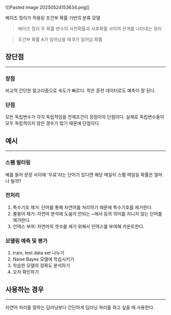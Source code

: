 ![[Pasted image 20250524153634.png]]

베이즈 정리가 적용된 조건부 확률 기반의 분류 모델

> 베이즈 정리
> 두 확률 변수의 사전확률과 사후확률 사이의 관계를 나타내는 정리

> 조건부 확률
> A가 일어났을 때 B가 일어날 확률

## 장단점
---
### 장점
비교적 간단한 알고리즘으로 속도가 빠르다.
작은 훈련 데이터로도 예측이 잘 된다.

### 단점
모든 독립변수가 각각 독립적임을 전제조건이 장점이자 단점이다.
실제로 독립변수들이 모두 독립적이지 않은 경우가 많기 때문에 단점이다.

## 예시
---
### 스팸 필터링
예를 들어 문장 사이에 '무료'라는 단어가 있다면 해당 메일이 스펨 메일일 확률은 얼마나 될까?

### 전처리
1. 특수기호 제거: 단어를 통해 자연어를 처리하기 때문에 특수기호를 제거한다.
2. 불용어 제거: 자연어 분석에 도움이 안되는 ~에서 등의 의미를 지니지 않는 단어를 제거한다.
3. 인덱스 부여: 자연어의 갯수를 세기 위해서 인덱스를 부여해 카운트한다.

### 모델링 예측 및 평가
1. train, test data set 나누기
2. Naive Bayes 모델에 학습시키기
3. 학습한 모델의 정확도 분석하기
4. 오차 확인하기

## 사용하는 경우
---
자연어 처리를 잘하는 딥러닝보다 간단하게 딥러닝 처리를 하고 싶을 때 사용한다.